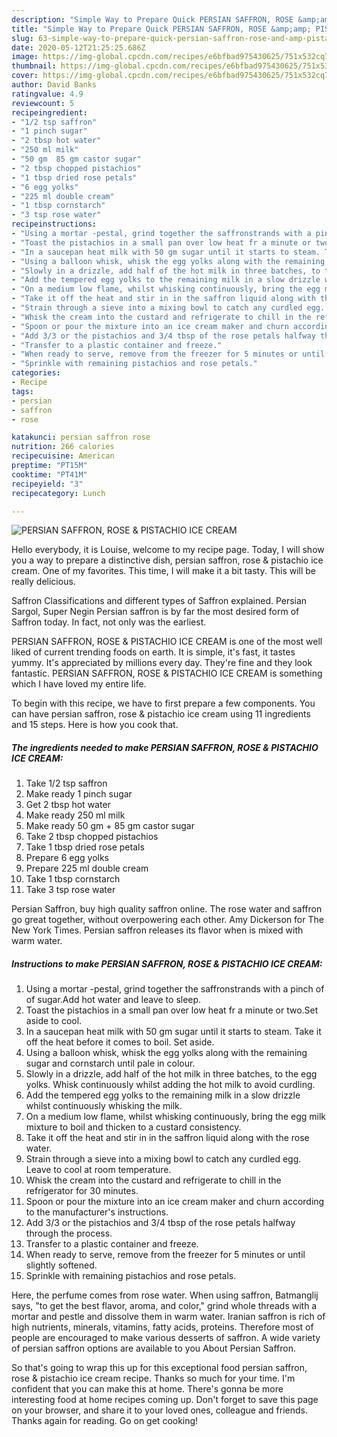 ```yaml
---
description: "Simple Way to Prepare Quick PERSIAN SAFFRON, ROSE &amp;amp; PISTACHIO ICE CREAM"
title: "Simple Way to Prepare Quick PERSIAN SAFFRON, ROSE &amp;amp; PISTACHIO ICE CREAM"
slug: 63-simple-way-to-prepare-quick-persian-saffron-rose-and-amp-pistachio-ice-cream
date: 2020-05-12T21:25:25.686Z
image: https://img-global.cpcdn.com/recipes/e6bfbad975430625/751x532cq70/persian-saffron-rose-pistachio-ice-cream-recipe-main-photo.jpg
thumbnail: https://img-global.cpcdn.com/recipes/e6bfbad975430625/751x532cq70/persian-saffron-rose-pistachio-ice-cream-recipe-main-photo.jpg
cover: https://img-global.cpcdn.com/recipes/e6bfbad975430625/751x532cq70/persian-saffron-rose-pistachio-ice-cream-recipe-main-photo.jpg
author: David Banks
ratingvalue: 4.9
reviewcount: 5
recipeingredient:
- "1/2 tsp saffron"
- "1 pinch sugar"
- "2 tbsp hot water"
- "250 ml milk"
- "50 gm  85 gm castor sugar"
- "2 tbsp chopped pistachios"
- "1 tbsp dried rose petals"
- "6 egg yolks"
- "225 ml double cream"
- "1 tbsp cornstarch"
- "3 tsp rose water"
recipeinstructions:
- "Using a mortar -pestal, grind together the saffronstrands with a pinch of of sugar.Add hot water and leave to sleep."
- "Toast the pistachios in a small pan over low heat fr a minute or two.Set aside to cool."
- "In a saucepan heat milk with 50 gm sugar until it starts to steam. Take it off the heat before it comes to boil. Set aside."
- "Using a balloon whisk, whisk the egg yolks along with the remaining sugar and cornstarch until pale in colour."
- "Slowly in a drizzle, add half of the hot milk in three batches, to the egg yolks. Whisk continuously whilst adding the hot milk to avoid curdling."
- "Add the tempered egg yolks to the remaining milk in a slow drizzle whilst continuously whisking the milk."
- "On a medium low flame, whilst whisking continuously, bring the egg milk mixture to boil and thicken to a custard consistency."
- "Take it off the heat and stir in in the saffron liquid along with the rose water."
- "Strain through a sieve into a mixing bowl to catch any curdled egg. Leave to cool at room temperature."
- "Whisk the cream into the custard and refrigerate to chill in the refrigerator for 30 minutes."
- "Spoon or pour the mixture into an ice cream maker and churn according to the manufacturer&#39;s instructions."
- "Add 3/3 or the pistachios and 3/4 tbsp of the rose petals halfway through the process."
- "Transfer to a plastic container and freeze."
- "When ready to serve, remove from the freezer for 5 minutes or until slightly softened."
- "Sprinkle with remaining pistachios and rose petals."
categories:
- Recipe
tags:
- persian
- saffron
- rose

katakunci: persian saffron rose 
nutrition: 266 calories
recipecuisine: American
preptime: "PT15M"
cooktime: "PT41M"
recipeyield: "3"
recipecategory: Lunch

---
```



![PERSIAN SAFFRON, ROSE &amp; PISTACHIO ICE CREAM](https://img-global.cpcdn.com/recipes/e6bfbad975430625/751x532cq70/persian-saffron-rose-pistachio-ice-cream-recipe-main-photo.jpg)

Hello everybody, it is Louise, welcome to my recipe page. Today, I will show you a way to prepare a distinctive dish, persian saffron, rose &amp; pistachio ice cream. One of my favorites. This time, I will make it a bit tasty. This will be really delicious.

Saffron Classifications and different types of Saffron explained. Persian Sargol, Super Negin Persian saffron is by far the most desired form of Saffron today. In fact, not only was the earliest.

PERSIAN SAFFRON, ROSE &amp; PISTACHIO ICE CREAM is one of the most well liked of current trending foods on earth. It is simple, it's fast, it tastes yummy. It's appreciated by millions every day. They're fine and they look fantastic. PERSIAN SAFFRON, ROSE &amp; PISTACHIO ICE CREAM is something which I have loved my entire life.


To begin with this recipe, we have to first prepare a few components. You can have persian saffron, rose &amp; pistachio ice cream using 11 ingredients and 15 steps. Here is how you cook that.

<!--inarticleads1-->

##### The ingredients needed to make PERSIAN SAFFRON, ROSE &amp; PISTACHIO ICE CREAM:

1. Take 1/2 tsp saffron
1. Make ready 1 pinch sugar
1. Get 2 tbsp hot water
1. Make ready 250 ml milk
1. Make ready 50 gm + 85 gm castor sugar
1. Take 2 tbsp chopped pistachios
1. Take 1 tbsp dried rose petals
1. Prepare 6 egg yolks
1. Prepare 225 ml double cream
1. Take 1 tbsp cornstarch
1. Take 3 tsp rose water


Persian Saffron, buy high quality saffron online. The rose water and saffron go great together, without overpowering each other. Amy Dickerson for The New York Times. Persian saffron releases its flavor when is mixed with warm water. 

<!--inarticleads2-->

##### Instructions to make PERSIAN SAFFRON, ROSE &amp; PISTACHIO ICE CREAM:

1. Using a mortar -pestal, grind together the saffronstrands with a pinch of of sugar.Add hot water and leave to sleep.
1. Toast the pistachios in a small pan over low heat fr a minute or two.Set aside to cool.
1. In a saucepan heat milk with 50 gm sugar until it starts to steam. Take it off the heat before it comes to boil. Set aside.
1. Using a balloon whisk, whisk the egg yolks along with the remaining sugar and cornstarch until pale in colour.
1. Slowly in a drizzle, add half of the hot milk in three batches, to the egg yolks. Whisk continuously whilst adding the hot milk to avoid curdling.
1. Add the tempered egg yolks to the remaining milk in a slow drizzle whilst continuously whisking the milk.
1. On a medium low flame, whilst whisking continuously, bring the egg milk mixture to boil and thicken to a custard consistency.
1. Take it off the heat and stir in in the saffron liquid along with the rose water.
1. Strain through a sieve into a mixing bowl to catch any curdled egg. Leave to cool at room temperature.
1. Whisk the cream into the custard and refrigerate to chill in the refrigerator for 30 minutes.
1. Spoon or pour the mixture into an ice cream maker and churn according to the manufacturer&#39;s instructions.
1. Add 3/3 or the pistachios and 3/4 tbsp of the rose petals halfway through the process.
1. Transfer to a plastic container and freeze.
1. When ready to serve, remove from the freezer for 5 minutes or until slightly softened.
1. Sprinkle with remaining pistachios and rose petals.


Here, the perfume comes from rose water. When using saffron, Batmanglij says, &#34;to get the best flavor, aroma, and color,&#34; grind whole threads with a mortar and pestle and dissolve them in warm water. Iranian saffron is rich of high nutrients, minerals, vitamins, fatty acids, proteins. Therefore most of people are encouraged to make various desserts of saffron. A wide variety of persian saffron options are available to you About Persian Saffron. 

So that's going to wrap this up for this exceptional food persian saffron, rose &amp; pistachio ice cream recipe. Thanks so much for your time. I'm confident that you can make this at home. There's gonna be more interesting food at home recipes coming up. Don't forget to save this page on your browser, and share it to your loved ones, colleague and friends. Thanks again for reading. Go on get cooking!
